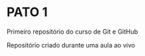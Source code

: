 # PATO 1
 Primeiro repositório do curso de Git e GitHub

 Repositório criado durante uma aula ao vivo
